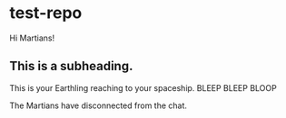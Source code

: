 # test-repo

Hi Martians! 

## This is a subheading.

This is your Earthling reaching to your spaceship.
BLEEP BLEEP BLOOP

The Martians have disconnected from the chat.
